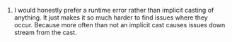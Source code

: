 1. I would honestly prefer a runtime error rather than implicit casting of
   anything. It just makes it so much harder to find issues where they occur.
   Because more often than not an implicit cast causes issues down stream from the cast.

